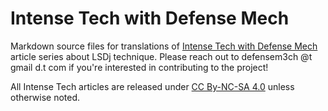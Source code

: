 # Intense Tech with Defense Mech
Markdown source files for translations of [Intense Tech with Defense 
Mech](https://defensemech.com/intense-tech/) article series about LSDj technique. Please reach out 
to defensem3ch @t gmail d.t com if you're interested in contributing to the project!

All Intense Tech articles are released under [CC By-NC-SA 
4.0](https://creativecommons.org/licenses/by-nc-sa/4.0/) unless otherwise noted.
